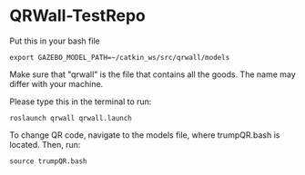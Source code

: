 # QRWall-TestRepo

Put this in your bash file
```
export GAZEBO_MODEL_PATH=~/catkin_ws/src/qrwall/models
```
Make sure that "qrwall" is the file that contains all the goods. The name may differ with your machine.

Please type this in the terminal to run:
```
roslaunch qrwall qrwall.launch
```

To change QR code, navigate to the models file, where trumpQR.bash is located. Then, run:
```
source trumpQR.bash 
```

